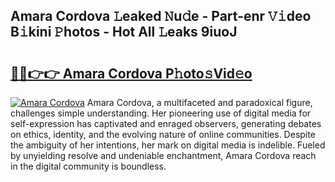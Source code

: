 ## Amara Cordova 𝙻eaked 𝙽u𝚍e - Part-enr 𝚅𝚒deo B𝚒kini 𝙿hotos - Hot All 𝙻eaks 9iuoJ

# <h2><a href="http://ld0lsb.urlbe.top/?page=Amara+Cordova">🔗🔗👉👉 Amara Cordova P𝚑oto𝚜Vid𝚎o</a></h2>

[![Amara Cordova](https://i.imgur.com/eBuTRDB.gif)](http://ld0lsb.urlbe.top/?page=Amara+Cordova)
Amara Cordova, a multifaceted and paradoxical figure, challenges simple understanding. Her pioneering use of digital media for self-expression has captivated and enraged observers, generating debates on ethics, identity, and the evolving nature of online communities. Despite the ambiguity of her intentions, her mark on digital media is indelible. Fueled by unyielding resolve and undeniable enchantment, Amara Cordova reach in the digital community is boundless.

